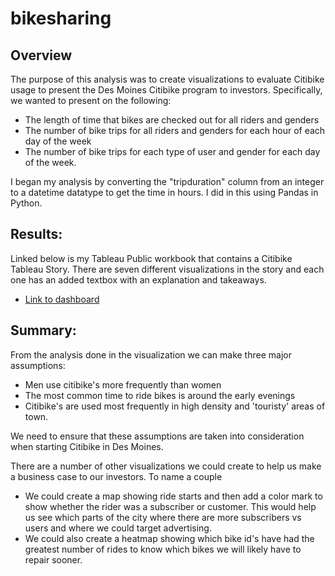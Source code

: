 # bikesharing

## Overview 

The purpose of this analysis was to create visualizations to evaluate Citibike usage to present the Des Moines Citibike program to investors. Specifically, we wanted to present on the following: 

- The length of time that bikes are checked out for all riders and genders
- The number of bike trips for all riders and genders for each hour of each day of the week
- The number of bike trips for each type of user and gender for each day of the week.

I began my analysis by converting the  "tripduration" column from an integer to a datetime datatype to get the time in hours. I did in this using Pandas in Python. 

## Results:

Linked below is my Tableau Public workbook that contains a Citibike Tableau Story. There are seven different visualizations in the story and each one has an added textbox with an explanation and takeaways. 
- [Link to dashboard](https://public.tableau.com/app/profile/charlotte.rotner/viz/CitibikeStory_16568740934880/CitibikeStory?publish=yes)

## Summary:

From the analysis done in the visualization we can make three major assumptions:
- Men use citibike's more frequently than women
- The most common time to ride bikes is around the early evenings 
- Citibike's are used most frequently in high density and 'touristy' areas of town. 

We need to ensure that these assumptions are taken into consideration when starting Citibike in Des Moines. 

There are a number of other visualizations we could create to help us make a business case to our investors. To name a couple 
- We could create a map showing ride starts and then add a color mark to show whether the rider was a subscriber or customer. This would help us see which parts of the city where there are more subscribers vs users and where we could target advertising.
- We could also create a heatmap showing which bike id's have had the greatest number of rides to know which bikes we will likely have to repair sooner. 
